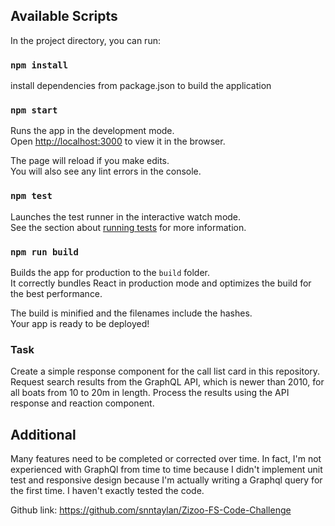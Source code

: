 

## Available Scripts

In the project directory, you can run:

### `npm install`
install dependencies from package.json to build the application 

### `npm start`

Runs the app in the development mode.<br>
Open [http://localhost:3000](http://localhost:3000) to view it in the browser.

The page will reload if you make edits.<br>
You will also see any lint errors in the console.

### `npm test`

Launches the test runner in the interactive watch mode.<br>
See the section about [running tests](https://facebook.github.io/create-react-app/docs/running-tests) for more information.

### `npm run build`

Builds the app for production to the `build` folder.<br>
It correctly bundles React in production mode and optimizes the build for the best performance.

The build is minified and the filenames include the hashes.<br>
Your app is ready to be deployed!

### Task

Create a simple response component for the call list card in this repository.
Request search results from the GraphQL API, which is newer than 2010, for all boats from 10 to 20m in length.
Process the results using the API response and reaction component.

## Additional 
Many features need to be completed or corrected over time.
In fact, I'm not experienced with GraphQl from time to time because I didn't implement unit test and responsive design because I'm actually writing a Graphql query for the first time. I haven't exactly tested the code.


Github link: https://github.com/snntaylan/Zizoo-FS-Code-Challenge


